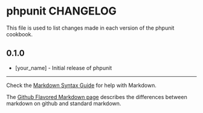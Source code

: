 phpunit CHANGELOG
=================

This file is used to list changes made in each version of the phpunit cookbook.

0.1.0
-----
- [your_name] - Initial release of phpunit

- - -
Check the [Markdown Syntax Guide](http://daringfireball.net/projects/markdown/syntax) for help with Markdown.

The [Github Flavored Markdown page](http://github.github.com/github-flavored-markdown/) describes the differences between markdown on github and standard markdown.
